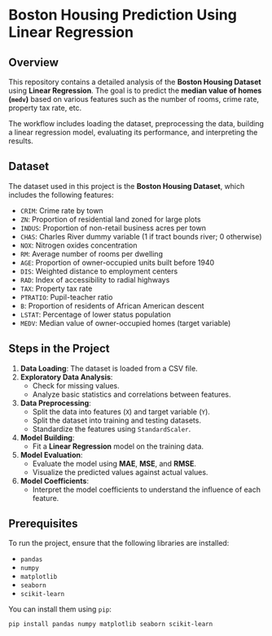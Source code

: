 # Boston Housing Prediction Using Linear Regression

## Overview
This repository contains a detailed analysis of the **Boston Housing Dataset** using **Linear Regression**. The goal is to predict the **median value of homes (`medv`)** based on various features such as the number of rooms, crime rate, property tax rate, etc.

The workflow includes loading the dataset, preprocessing the data, building a linear regression model, evaluating its performance, and interpreting the results.

## Dataset
The dataset used in this project is the **Boston Housing Dataset**, which includes the following features:
- `CRIM`: Crime rate by town
- `ZN`: Proportion of residential land zoned for large plots
- `INDUS`: Proportion of non-retail business acres per town
- `CHAS`: Charles River dummy variable (1 if tract bounds river; 0 otherwise)
- `NOX`: Nitrogen oxides concentration
- `RM`: Average number of rooms per dwelling
- `AGE`: Proportion of owner-occupied units built before 1940
- `DIS`: Weighted distance to employment centers
- `RAD`: Index of accessibility to radial highways
- `TAX`: Property tax rate
- `PTRATIO`: Pupil-teacher ratio
- `B`: Proportion of residents of African American descent
- `LSTAT`: Percentage of lower status population
- `MEDV`: Median value of owner-occupied homes (target variable)

## Steps in the Project
1. **Data Loading**: The dataset is loaded from a CSV file.
2. **Exploratory Data Analysis**:
   - Check for missing values.
   - Analyze basic statistics and correlations between features.
3. **Data Preprocessing**:
   - Split the data into features (`X`) and target variable (`Y`).
   - Split the dataset into training and testing datasets.
   - Standardize the features using `StandardScaler`.
4. **Model Building**:
   - Fit a **Linear Regression** model on the training data.
5. **Model Evaluation**:
   - Evaluate the model using **MAE**, **MSE**, and **RMSE**.
   - Visualize the predicted values against actual values.
6. **Model Coefficients**:
   - Interpret the model coefficients to understand the influence of each feature.

## Prerequisites
To run the project, ensure that the following libraries are installed:
- `pandas`
- `numpy`
- `matplotlib`
- `seaborn`
- `scikit-learn`

You can install them using `pip`:
```bash
pip install pandas numpy matplotlib seaborn scikit-learn

